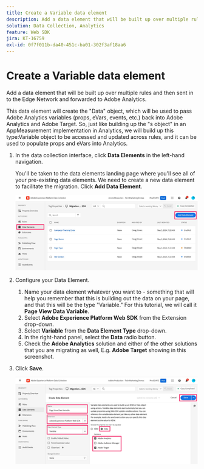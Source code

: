 ```yaml
---
title: Create a Variable data element
description: Add a data element that will be built up over multiple rules and then sent in to the Edge Network and forwarded to Adobe Analytics
solution: Data Collection, Analytics
feature: Web SDK
jira: KT-16759
exl-id: 0f7f011b-da40-451c-ba01-302f3af18aa6
---
```

# Create a Variable data element

Add a data element that will be built up over multiple rules and then sent in to the Edge Network and forwarded to Adobe Analytics.

This data element will create the "Data" object, which will be used to pass Adobe Analytics variables (props, eVars, events, etc.) back into Adobe Analytics and Adobe Target. So, just like building up the "s object" in an AppMeasurement implementation in Analytics, we will build up this type:Variable object to be accessed and updated across rules, and it can be used to populate props and eVars into Analytics.

1. In the data collection interface, click **Data Elements** in the left-hand navigation. 

    You'll be taken to the data elements landing page where you'll see all of your pre-existing data elements. We need to create a new data element to facilitate the migration. Click **Add Data Element**.

    ![Add data element](assets/add-new-data-alement.jpg)

1. Configure your Data Element.
    1. Name your data element whatever you want to - something that will help you remember that this is building out the data on your page, and that this will be the type "Variable." For this tutorial, we will call it **Page View Data Variable**.
    1. Select **Adobe Experience Platform Web SDK** from the Extension drop-down. 
    1. Select **Variable** from the **Data Element Type** drop-down.  
    1. In the right-hand panel, select the **Data** radio button.  
    1. Check the **Adobe Analytics** solution and either of the other solutions that you are migrating as well, E.g. **Adobe Target** showing in this screenshot.  
1. Click **Save**. 

    ![Configure variable data element](assets/configure-variable-data-element.jpg)
